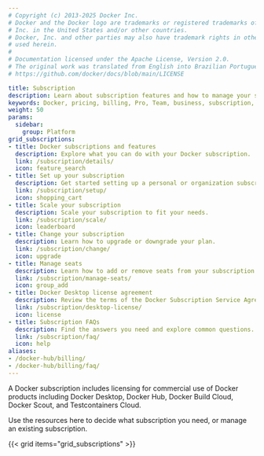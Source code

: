 ```yaml
---
# Copyright (c) 2013-2025 Docker Inc.
# Docker and the Docker logo are trademarks or registered trademarks of Docker,
# Inc. in the United States and/or other countries.
# Docker, Inc. and other parties may also have trademark rights in other terms
# used herein.
#
# Documentation licensed under the Apache License, Version 2.0.
# The original work was translated from English into Brazilian Portuguese.
# https://github.com/docker/docs/blob/main/LICENSE

title: Subscription
description: Learn about subscription features and how to manage your subscription
keywords: Docker, pricing, billing, Pro, Team, business, subscription, tier, plan
weight: 50
params:
  sidebar:
    group: Platform
grid_subscriptions:
- title: Docker subscriptions and features
  description: Explore what you can do with your Docker subscription.
  link: /subscription/details/
  icon: feature_search
- title: Set up your subscription
  description: Get started setting up a personal or organization subscription.
  link: /subscription/setup/
  icon: shopping_cart
- title: Scale your subscription
  description: Scale your subscription to fit your needs.
  link: /subscription/scale/
  icon: leaderboard
- title: Change your subscription
  description: Learn how to upgrade or downgrade your plan.
  link: /subscription/change/
  icon: upgrade
- title: Manage seats
  description: Learn how to add or remove seats from your subscription.
  link: /subscription/manage-seats/
  icon: group_add
- title: Docker Desktop license agreement
  description: Review the terms of the Docker Subscription Service Agreement.
  link: /subscription/desktop-license/
  icon: license
- title: Subscription FAQs
  description: Find the answers you need and explore common questions.
  link: /subscription/faq/
  icon: help
aliases:
- /docker-hub/billing/
- /docker-hub/billing/faq/
---
```

A Docker subscription includes licensing for commercial use of Docker products
including Docker Desktop, Docker Hub, Docker Build Cloud, Docker Scout, and
Testcontainers Cloud.

Use the resources here to decide what subscription you need, or manage an existing subscription.

{{< grid items="grid_subscriptions" >}}
